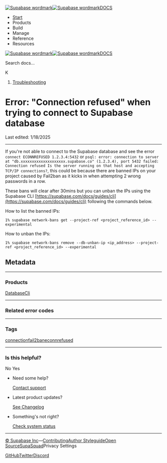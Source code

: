 [![Supabase wordmark](https://supabase.com/docs/_next/image?url=%2Fdocs%2Fsupabase-dark.svg&w=256&q=75&dpl=dpl_5BYG5BkQhU19GEfZfhcgAbeGcRQo)![Supabase wordmark](https://supabase.com/docs/_next/image?url=%2Fdocs%2Fsupabase-light.svg&w=256&q=75&dpl=dpl_5BYG5BkQhU19GEfZfhcgAbeGcRQo)DOCS](https://supabase.com/docs)

-   [Start](https://supabase.com/docs/guides/getting-started)
-   Products
-   Build
-   Manage
-   Reference
-   Resources

[![Supabase wordmark](https://supabase.com/docs/_next/image?url=%2Fdocs%2Fsupabase-dark.svg&w=256&q=75&dpl=dpl_5BYG5BkQhU19GEfZfhcgAbeGcRQo)![Supabase wordmark](https://supabase.com/docs/_next/image?url=%2Fdocs%2Fsupabase-light.svg&w=256&q=75&dpl=dpl_5BYG5BkQhU19GEfZfhcgAbeGcRQo)DOCS](https://supabase.com/docs)

Search docs...

K

1.  [Troubleshooting](https://supabase.com/docs/guides/troubleshooting)

# Error: "Connection refused" when trying to connect to Supabase database

Last edited: 1/18/2025

* * *

If you're not able to connect to the Supabase database and see the error `connect ECONNREFUSED 1.2.3.4:5432` or `psql: error: connection to server at "db.xxxxxxxxxxxxxxxxxxxx.supabase.co" (1.2.3.4), port 5432 failed: Connection refused Is the server running on that host and accepting TCP/IP connections?`, this could be because there are banned IPs on your project caused by Fail2ban as it kicks in when attempting 2 wrong passwords in a row.

These bans will clear after 30mins but you can unban the IPs using the Supabase CLI [https://supabase.com/docs/guides/cli](https://supabase.com/docs/guides/cli) following the commands below.

How to list the banned IPs:

```
1% supabase network-bans get --project-ref <project_reference_id> --experimental
```

How to unban the IPs:

```
1% supabase network-bans remove --db-unban-ip <ip_address> --project-ref <project_reference_id> --experimental
```

## Metadata

* * *

### Products

[Database](https://supabase.com/docs/guides/troubleshooting?products=database)[Cli](https://supabase.com/docs/guides/troubleshooting?products=cli)

* * *

### Related error codes

[](https://supabase.com/docs/guides/troubleshooting?errorCodes=)[](https://supabase.com/docs/guides/troubleshooting?errorCodes=)

* * *

### Tags

[connection](https://supabase.com/docs/guides/troubleshooting?tags=connection)[fail2ban](https://supabase.com/docs/guides/troubleshooting?tags=fail2ban)[econnrefused](https://supabase.com/docs/guides/troubleshooting?tags=econnrefused)

* * *

### Is this helpful?

No Yes

-   Need some help?
    
    [Contact support](https://supabase.com/support)
-   Latest product updates?
    
    [See Changelog](https://supabase.com/changelog)
-   Something's not right?
    
    [Check system status](https://status.supabase.com/)

* * *

[© Supabase Inc](https://supabase.com/)—[Contributing](https://github.com/supabase/supabase/blob/master/apps/docs/DEVELOPERS.md)[Author Styleguide](https://github.com/supabase/supabase/blob/master/apps/docs/CONTRIBUTING.md)[Open Source](https://supabase.com/open-source)[SupaSquad](https://supabase.com/supasquad)Privacy Settings

[GitHub](https://github.com/supabase/supabase)[Twitter](https://twitter.com/supabase)[Discord](https://discord.supabase.com/)